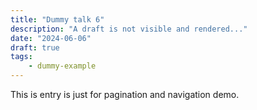 ```yaml
---
title: "Dummy talk 6"
description: "A draft is not visible and rendered..."
date: "2024-06-06"
draft: true
tags:
    - dummy-example
---
```


This is entry is just for pagination and navigation demo.